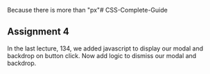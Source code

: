 Because there is more than "px"# CSS-Complete-Guide
## Assignment 4

In the last lecture, 134, we added javascript to display our modal and backdrop on button click.
Now add logic to dismiss our modal and backdrop.